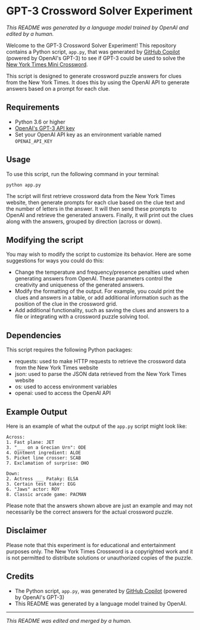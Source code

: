 # GPT-3 Crossword Solver Experiment

*This README was generated by a language model trained by OpenAI and edited by a human.*

Welcome to the GPT-3 Crossword Solver Experiment! This repository contains a Python script, `app.py`, that was generated by [GitHub Copilot](https://github.com/openai/copilot) (powered by OpenAI's GPT-3) to see if GPT-3 could be used to solve the [New York Times Mini Crossword](https://www.nytimes.com/crosswords/).

This script is designed to generate crossword puzzle answers for clues from the New York Times. It does this by using the OpenAI API to generate answers based on a prompt for each clue.

## Requirements

- Python 3.6 or higher
- [OpenAI's GPT-3 API key](https://beta.openai.com/signup/show)
- Set your OpenAI API key as an environment variable named `OPENAI_API_KEY`

## Usage

To use this script, run the following command in your terminal:

`python app.py`

The script will first retrieve crossword data from the New York Times website, then generate prompts for each clue based on the clue text and the number of letters in the answer. It will then send these prompts to OpenAI and retrieve the generated answers. Finally, it will print out the clues along with the answers, grouped by direction (across or down).

## Modifying the script

You may wish to modify the script to customize its behavior. Here are some suggestions for ways you could do this:

- Change the temperature and frequency/presence penalties used when generating answers from OpenAI. These parameters control the creativity and uniqueness of the generated answers.
- Modify the formatting of the output. For example, you could print the clues and answers in a table, or add additional information such as the position of the clue in the crossword grid.
- Add additional functionality, such as saving the clues and answers to a file or integrating with a crossword puzzle solving tool.

## Dependencies

This script requires the following Python packages:

- requests: used to make HTTP requests to retrieve the crossword data from the New York Times website
- json: used to parse the JSON data retrieved from the New York Times website
- os: used to access environment variables
- openai: used to access the OpenAI API

## Example Output

Here is an example of what the output of the `app.py` script might look like:

```
Across:
1. Fast plane: JET
3. "___ on a Grecian Urn": ODE
4. Ointment ingredient: ALOE
5. Picket line crosser: SCAB
7. Exclamation of surprise: OHO

Down:
2. Actress ___ Pataky: ELSA
3. Certain test taker: EGG
6. "Jaws" actor: ROY
8. Classic arcade game: PACMAN
```

Please note that the answers shown above are just an example and may not necessarily be the correct answers for the actual crossword puzzle.

## Disclaimer

Please note that this experiment is for educational and entertainment purposes only. The New York Times Crossword is a copyrighted work and it is not permitted to distribute solutions or unauthorized copies of the puzzle.

## Credits

- The Python script, `app.py`, was generated by [GitHub Copilot](https://github.com/openai/copilot) (powered by OpenAI's GPT-3)
- This README was generated by a language model trained by OpenAI.

---

*This README was edited and merged by a human.*

